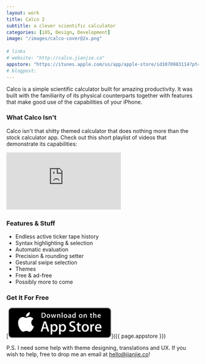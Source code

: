 ```yaml
---
layout: work
title: Calco 2
subtitle: a clever scientific calculator
categories: [iOS, Design, Development]
image: "/images/calco-cover@2x.png"

# links
# website: "http://calco.jianjie.co"
appstore: "https://itunes.apple.com/us/app/apple-store/id1070983114?pt=1964080&ct=jianjie.co&mt=8"
# blogpost:
---
```

Calco is a simple scientific calculator built for amazing productivity. It was
built with the familiarity of its physical counterparts together with features
that make good use of the capabilities of your iPhone.

### What Calco Isn't

Calco isn't that shitty themed calculator that does nothing more than the
stock calculator app. Check out this short playlist of videos that demonstrate
its capabilities:

<div class="video-wrapper">
<!--  <iframe src="https://www.youtube.com/embed/KLi4XrBn_Tw" frameborder="0" allowfullscreen></iframe>-->
  <iframe src="https://www.youtube.com/embed/videoseries?list=PLZVkWsq59iYJcQ_IdTGHUz6eiixrSsIpc" frameborder="0" allowfullscreen></iframe>
</div>


### Features & Stuff

* Endless active ticker tape history
* Syntax highlighting & selection
* Automatic evaluation
* Precision & rounding setter
* Gestural swipe selection
* Themes
* Free & ad-free
* Possibly more to come

### Get It For Free

[![Download on the App Store](/images/badge_appstore.svg)]({{ page.appstore }})


P.S. I need some help with theme designing, translations and UX. If you wish to
help, free to drop me an email at [hello@jianjie.co](mailto:hello@jianjie.co)!
